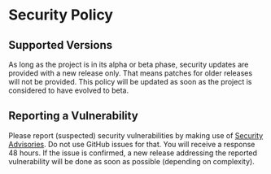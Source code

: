 # Security Policy

## Supported Versions

As long as the project is in its alpha or beta phase, security updates are provided with a new release only.
That means patches for older releases will not be provided. This policy will be updated as soon as the project is considered to have evolved to beta.

## Reporting a Vulnerability

Please report (suspected) security vulnerabilities by making use of [Security Advisories](https://github.com/dadrus/heimdall/security/advisories). Do not use GitHub issues for that. You will receive a response 48 hours. If the issue is confirmed, a new release addressing the reported vulnerability will be done as soon as possible (depending on complexity).
